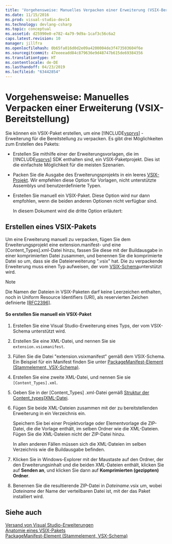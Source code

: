 ```yaml
---
title: 'Vorgehensweise: Manuelles Verpacken einer Erweiterung (VSIX-Bereitstellung) | Microsoft-Dokumentation'
ms.date: 11/15/2016
ms.prod: visual-studio-dev14
ms.technology: devlang-csharp
ms.topic: conceptual
ms.assetid: d25990e0-e782-4a79-9d9a-1caf3c56c6a2
caps.latest.revision: 10
manager: jillfra
ms.openlocfilehash: 0b65fa016d0d2e09a4200004de3f473503604f6e
ms.sourcegitcommit: 47eeeeadd84c879636e9d48747b615de69384356
ms.translationtype: HT
ms.contentlocale: de-DE
ms.lasthandoff: 04/23/2019
ms.locfileid: "63442854"
---
```

# <a name="how-to-manually-package-an-extension-vsix-deployment"></a>Vorgehensweise: Manuelles Verpacken einer Erweiterung (VSIX-Bereitstellung)
Sie können ein VSIX-Paket erstellen, um eine [!INCLUDE[vsprvs](../includes/vsprvs-md.md)] -Erweiterung für die Bereitstellung zu verpacken. Es gibt drei Möglichkeiten zum Erstellen des Pakets:  
  
- Erstellen Sie mithilfe einer der Erweiterungsvorlagen, die im [!INCLUDE[vsprvs](../includes/vsprvs-md.md)] SDK enthalten sind, ein VSIX-Paketprojekt. Dies ist die einfachste Möglichkeit für die meisten Szenarien.  
  
- Packen Sie die Ausgabe des Erweiterungsprojekts in ein leeres [VSIX-Projekt](../extensibility/vsix-project-template.md). Wir empfehlen diese Option für Vorlagen, nicht unterstützte Assemblys und benutzerdefinierte Typen.  
  
- Erstellen Sie manuell ein VSIX-Paket. Diese Option wird nur dann empfohlen,  wenn die beiden anderen Optionen nicht verfügbar sind.  
  
  In diesem Dokument wird die dritte Option erläutert:  
  
## <a name="creating-a-vsix-package"></a>Erstellen eines VSIX-Pakets  
 Um eine Erweiterung manuell zu verpacken, fügen Sie dem Erweiterungsprojekt eine extension.manifest- und eine [Content_Types].xml-Datei hinzu, fassen Sie diese mit der Buildausgabe in einer komprimierten Datei zusammen, und benennen Sie die komprimierte Datei so um, dass sie die Dateierweiterung ".vsix" hat. Die zu verpackende Erweiterung muss einen Typ aufweisen, der vom [VSIX-Schema](http://msdn.microsoft.com/76e410ec-b1fb-4652-ac98-4a4c52e09a2b)unterstützt wird.  
  
> [!NOTE]
> Die Namen der Dateien in VSIX-Paketen darf keine Leerzeichen enthalten, noch in Uniform Resource Identifiers (URI), als reservierten Zeichen definierte [ \[RFC2396\]](http://go.microsoft.com/fwlink/?LinkId=90339).  
  
#### <a name="to-manually-create-a-vsix-package"></a>So erstellen Sie manuell ein VSIX-Paket  
  
1. Erstellen Sie eine Visual Studio-Erweiterung eines Typs, der vom VSIX-Schema unterstützt wird.  
  
2. Erstellen Sie eine XML-Datei, und nennen Sie sie `extension.vsixmanifest`.  
  
3. Füllen Sie die Datei "extension.vsixmanifest" gemäß dem VSIX-Schema. Ein Beispiel für ein Manifest finden Sie unter [PackageManifest-Element (Stammelement, VSX-Schema)](http://msdn.microsoft.com/f8ae42ba-775a-4d2b-976a-f556e147f187).  
  
4. Erstellen Sie eine zweite XML-Datei, und nennen Sie sie `[Content_Types].xml`.  
  
5. Geben Sie in der [Content_Types] .xml-Datei gemäß [Struktur der Content_types\]XML-Datei](../extensibility/the-structure-of-the-content-types-dot-xml-file.md).  
  
6. Fügen Sie beide XML-Dateien zusammen mit der zu bereitstellenden Erweiterung in ein Verzeichnis ein.  
  
     Speichern Sie bei einer Projektvorlage oder Elementvorlage die ZIP-Datei, die die Vorlage enthält, im selben Ordner wie die XML-Dateien. Fügen Sie die XML-Dateien nicht der ZIP-Datei hinzu.  
  
     In allen anderen Fällen müssen sich die XML-Dateien im selben Verzeichnis wie die Buildausgabe befinden.  
  
7. Klicken Sie in Windows-Explorer mit der Maustaste auf den Ordner, der den Erweiterungsinhalt und die beiden XML-Dateien enthält, klicken Sie auf **Senden an**, und klicken Sie dann auf **Komprimierten (gezippten) Ordner**.  
  
8. Benennen Sie die resultierende ZIP-Datei in *Dateiname*.vsix um, wobei *Dateiname* der Name der verteilbaren Datei ist, mit der das Paket installiert wird.  
  
## <a name="see-also"></a>Siehe auch  
 [Versand von Visual Studio-Erweiterungen](../extensibility/shipping-visual-studio-extensions.md)   
 [Anatomie eines VSIX-Pakets](../extensibility/anatomy-of-a-vsix-package.md)   
 [PackageManifest-Element (Stammelement, VSX-Schema)](http://msdn.microsoft.com/f8ae42ba-775a-4d2b-976a-f556e147f187)